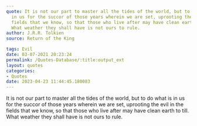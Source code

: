 ```yaml
---
quote: It is not our part to master all the tides of the world, but to do what is
  in us for the succor of those years wherein we are set, uprooting the evil in the
  fields that we know, so that those who live after may have clean earth to till.
  What weather they shall have is not ours to rule.
author: J.R.R. Tolkien
source: Return of the King

tags: Evil
date: 03-07-2021 20:23:24
permalink: /Quotes-Database/:title:output_ext
layout: quotes
categories:
- Quotes
date: 2023-04-23 11:44:45.180083
---
```

It is not our part to master all the tides of the world, but to do what is in us for the succor of those years wherein we are set, uprooting the evil in the fields that we know, so that those who live after may have clean earth to till. What weather they shall have is not ours to rule.
